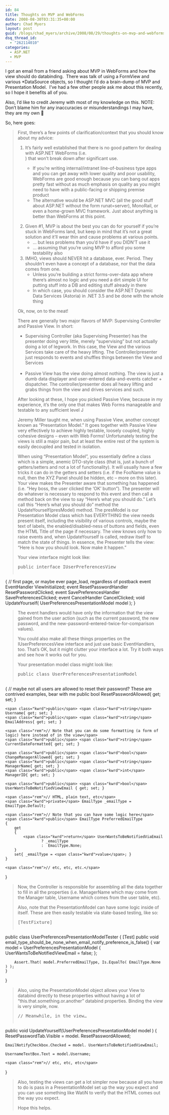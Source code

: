 ```yaml
---
id: 84
title: Thoughts on MVP and WebForms
date: 2008-08-30T03:31:35+00:00
author: Chad Myers
layout: post
guid: /blogs/chad_myers/archive/2008/08/29/thoughts-on-mvp-and-webforms.aspx
dsq_thread_id:
  - "262114010"
categories:
  - ASP.NET
  - MVP
---
```

I got an email from a friend asking about MVP in WebForms and how the view should do databinding.&#160; There was talk of using a FormView and various *DataSource objects, so I thought I’d do a brain-dump of MVP and Presentation Model.&#160; I’ve had a few other people ask me about this recently, so I hope it benefits all of you.

Also, I’d like to credit Jeremy with most of my knowledge on this. NOTE: Don’t blame him for any inaccuracies or misunderstandings I may have, they are my own 🙂

So, here goes:

> First, there’s a few points of clarification/context that you should know about my advice:
> 
>   1. It’s fairly well established that there is no good pattern for dealing with ASP.NET WebForms (i.e. <form runat=server>) that won’t break down after significant use. 
>       * If you’re writing internal/intranet line-of-business type apps and you can get away with lower quality and poor usability, WebForms are good enough because you can bang out apps pretty fast without as much emphasis on quality as you might need to have with a public-facing or shipping premise product&#160;&#160; 
>       * The alternative would be ASP.NET MVC (all the good stuff about ASP.NET without the form runat=server), MonoRail, or even a home-grown MVC framework. Just about anything is better than WebForms at this point. 
>   2. Given #1, MVP is about the best you can do for yourself if you’re stuck in WebForms land, but keep in mind that it’s not a great solution and it’ll wear thin and cause problems at various points.&#160; 
>       * … but less problems than you’d have if you DIDN’T use it 
>       * … assuming that you’re using MVP to afford you some testability also 
>   3. IMHO, views should NEVER hit a database, ever. Period. They shouldn’t even have a concept of a database, nor that the data comes from one. 
>       * Unless you’re building a strict forms-over-data app where there’s almost no logic and you need a dirt simple UI for putting stuff into a DB and editing stuff already in there 
>       * In which case, you should consider the ASP.NET Dynamic Data Services (Astoria) in .NET 3.5 and be done with the whole thing 
> 
> Ok, now, on to the meat!
> 
> There are generally two major flavors of MVP: Supervising Controller and Passive View. In short:
> 
>   * Supervising Controller (aka Supervising Presenter) has the presenter doing very little, merely “supervising” but not actually doing a lot of legwork. In this case, the View and the various Services take care of the heavy lifting. The Controller/presenter just responds to events and shuffles things between the View and Services&#160;   
>     &#160;
>   * Passive View has the view doing almost nothing. The view is just a dumb data displayer and user-entered data-and-events catcher + dispatcher. The controller/presenter does all heavy lifting and grabs things from the view and drives services and such. 
> 
> After looking at these, I hope you picked Passive View, because in my experience, it’s the only one that makes Web Forms manageable and testable to any sufficient level J
> 
> Jeremy Miller taught me, when using Passive View, another concept known as “Presentation Model.” It goes together with Passive View very effectively to achieve highly testable, loosely coupled, highly cohesive designs – even with Web Forms! Unfortunately testing the views is still a major pain, but at least the entire rest of the system is easily decoupled and tested in isolation.
> 
> When using “Presentation Model”, you essentially define a class which is a simple, anemic DTO-style class (that is, just a bunch of getters/setters and not a lot of functionality). It will usually have a few tricks it can do in the getters and setters (i.e. if the FooName value is null, then the XYZ Panel should be hidden, etc – more on this later). Your view makes the Presenter aware that something has happened (i.e. “Hey boss, the user clicked the ‘OK’ button”). The presenter will do whatever is necessary to respond to this event and then call a method back on the view to say “Here’s what you should do.” Let’s call this “Here’s what you should do” method the UpdateYourself(presModel) method. The presModel is our Presentation Model class which has EVERYTHING the view needs present itself, including the visibility of various controls, maybe the text of labels, the enabled/disabled-ness of buttons and fields, even the HTML Title of the page if necessary. The view knows only how to raise events and, when UpdateYourself is called, redraw itself to match the state of things. In essence, the Presenter tells the view: “Here is how you should look. Now make it happen.”
> 
> Your view interface might look like: 
> 
> <div class="csharpcode-wrapper">
>   <pre><span class="kwrd">public</span> <span class="kwrd">interface</span> IUserPreferencesView
{
    <span class="rem">// first page, or maybe ever page_load, regardless of postback</span>
    <span class="kwrd">event</span> EventHandler ViewInitialized; 
    <span class="kwrd">event</span> ResetPasswordHandler ResetPasswordClicked;
    <span class="kwrd">event</span> SavePreferencesHandler SavePreferencesClicked;
    <span class="kwrd">event</span> CancelHandler CancelClicked;
    <span class="kwrd">void</span> UpdateYourself( UserPreferencesPresentationModel model );
}</pre></p>
> </div>
> 
> The event handlers would have only the information that the view gained from the user action (such as the current password, the new password, and the new-password-entered-twice-for-comparison values).
> 
> You could also make all these things properties on the IUserPreferencesView interface and just use basic EventHandlers, too. That’s OK, but it might clutter your interface a lot. Try it both ways and see how it works out for you.
> 
> Your presentation model class might look like:
> 
> <div class="csharpcode-wrapper">
>   <pre><span class="kwrd">public</span> <span class="kwrd">class</span> UserPreferencesPresentationModel
{
    <span class="rem">// maybe not all users are allowed to reset their password? These are contrived examples, bear with me</span>
    <span class="kwrd">public</span> <span class="kwrd">bool</span> ResetPasswordAllowed{ get; set; }                    

    <span class="kwrd">public</span> <span class="kwrd">string</span> Username{ get; set; }
    <span class="kwrd">public</span> <span class="kwrd">string</span> EmailAddress{ get; set; }

    <span class="rem">// Note that you can do some formatting (a form of logic) here instead of in the view</span>
    <span class="kwrd">public</span> <span class="kwrd">string</span> CurrentDateFormatted{ get; set; }

    <span class="kwrd">public</span> <span class="kwrd">bool</span> ChangeManagerAllowed{ get; set; }
    <span class="kwrd">public</span> <span class="kwrd">string</span> ManagerName{ get; set; }
    <span class="kwrd">public</span> <span class="kwrd">int</span> ManagerID{ get; set; }    

    <span class="kwrd">public</span> <span class="kwrd">bool</span> UserWantsToBeNotifiedViewEmail { get; set; }

    <span class="rem">// HTML, plain text, etc</span>
    <span class="kwrd">private</span> EmailType _emailType = EmailType.Default;

    <span class="rem">// Note that you can have some logic here</span>
    <span class="kwrd">public</span> EmailType PreferredEmailType 
    {
        get
        { 
            <span class="kwrd">return</span> UserWantsToBeNotifiedViaEmail 
                    ? _emailType
                    :  EmailType.None;
        }
        set{ _emailType = <span class="kwrd">value</span>; }
    }

    <span class="rem">// etc, etc, etc.</span>
}</pre></p>
> </div>
> 
> Now, the Controller is responsible for assembling all the data together to fill in all the properties (i.e. ManagerName which may come from the Manager table, Username which comes from the user table, etc).
> 
> Also, note that the PresentationModel can have some logic inside of itself. These are then easily testable via state-based testing, like so:
> 
> <div class="csharpcode-wrapper">
>   <pre>[TestFixture]
<span class="kwrd">public</span> <span class="kwrd">class</span> UserPreferencesPresentationModelTester
{
    [Test]
    <span class="kwrd">public</span> <span class="kwrd">void</span>  email_type_should_be_none_when_email_notify_preference_is_false()
    {
        var model = UserPreferencesPresentationModel
        {
            UserWantsToBeNotifiedViewEmail = <span class="kwrd">false</span>;
        };

        Assert.That( model.PreferredEmailType, Is.EqualTo( EmailType.None ) );
    }
}</pre></p>
> </div>
> 
> Also, using the PresentationModel object allows your View to databind directly to these properties without having a lot of “this.that.something.or.another” databind properties. Binding the view is very simple, now.
> 
> <div class="csharpcode-wrapper">
>   <pre><span class="rem">// Meanwhile, in the view…</span>
<span class="kwrd">public</span> <span class="kwrd">void</span>  UpdateYourself(UserPreferencesPresentationModel model )
{
    ResetPasswordTab.Visible = model. ResetPasswordAllowed;
    
    EmailNotifyCheckbox.Checked = model. UserWantsToBeNotifiedViewEmail;
    
    UsernameTextBox.Text = model.Username;

    <span class="rem">// etc, etc, etc</span>
}</pre></p>
> </div>
> 
> Also, testing the views can get a lot simpler now because all you have to do is pass in a PresentationModel set up the way you expect and you can use something like WatiN to verify that the HTML comes out the way you expect.
> 
> Hope this helps.